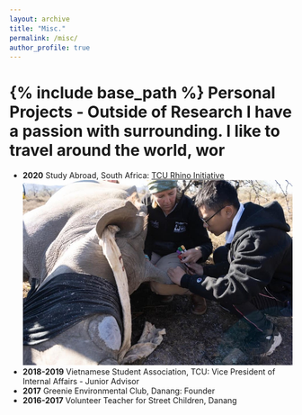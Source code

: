 ```yaml
---
layout: archive
title: "Misc."
permalink: /misc/
author_profile: true
---
```


{% include base_path %}
Personal Projects - Outside of Research
I have a passion with surrounding. I like to travel around the world, wor
======
- **2020** Study Abroad, South Africa: [TCU Rhino Initiative](https://environment.tcu.edu/research-initiatives/rhino-conservation-in-south-africa/)
![](/images/rhino.jpg) 
- **2018-2019** Vietnamese Student Association, TCU: Vice President of Internal Affairs - Junior Advisor
- **2017** Greenie Environmental Club, Danang: Founder
- **2016-2017** Volunteer Teacher for Street Children, Danang
